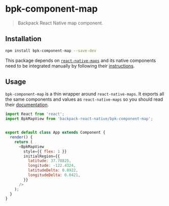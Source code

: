 # bpk-component-map

> Backpack React Native map component.

## Installation

```sh
npm install bpk-component-map --save-dev
```

This package depends on [`react-native-maps`](https://github.com/react-community/react-native-maps) and its native components need to be integrated manually by following their [instructions](https://github.com/react-community/react-native-maps/blob/master/docs/installation.md).

## Usage

`bpk-component-map` is a thin wrapper around `react-native-maps`. It exports all the same components and values as `react-native-maps` so you should read their [documentation](https://github.com/react-community/react-native-maps).

```js
import React from 'react';
import BpkMapView from 'backpack-react-native/bpk-component-map';


export default class App extends Component {
  render() {
    return (
      <BpkMapView
        style={{ flex: 1 }}
        initialRegion={{
          latitude: 37.78825,
          longitude: -122.4324,
          latitudeDelta: 0.0922,
          longitudeDelta: 0.0421,
        }}
      />
    );
  }
}
```

